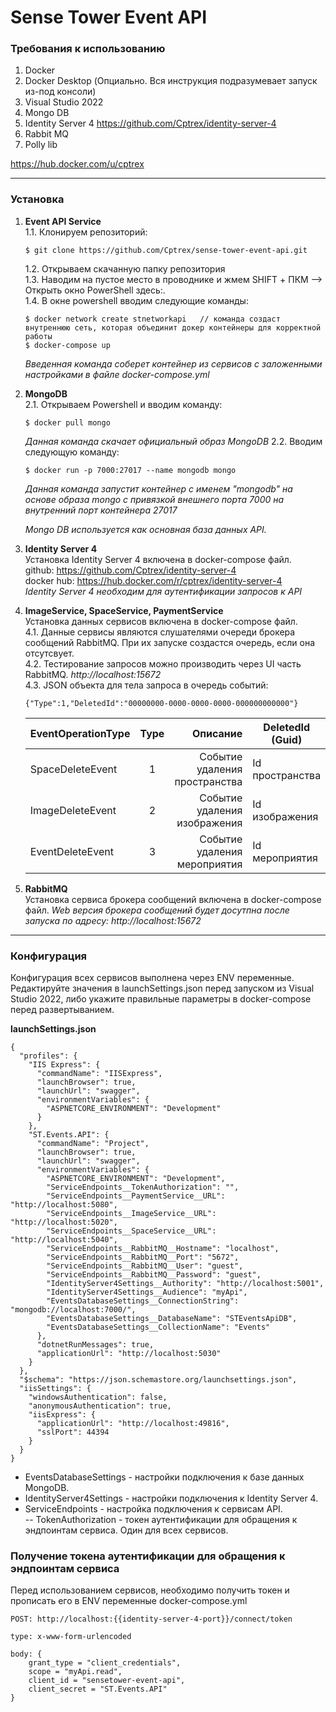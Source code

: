 # Sense Tower Event API

### Требования к использованию
1. Docker
2. Docker Desktop (Опциально. Вся инструкция подразумевает запуск из-под консоли)
3. Visual Studio 2022
4. Mongo DB
5. Identity Server 4 https://github.com/Cptrex/identity-server-4
6. Rabbit MQ
7. Polly lib


https://hub.docker.com/u/cptrex
_____

### Установка
1. **Event API Service** <br>
    1.1. Клонируем репозиторий:
    ```
    $ git clone https://github.com/Cptrex/sense-tower-event-api.git
    ```
    1.2. Открываем скачанную папку репозитория </br>
    1.3. Наводим на пустое место в проводнике и жмем SHIFT + ПКМ --> Открыть окно PowerShell здесь:. </br>
    1.4. В окне powershell вводим следующие команды:
    ```
    $ docker network create stnetworkapi   // команда создаст внутреннюю сеть, которая объединит докер контейнеры для корректной работы
    $ docker-compose up
    ```
    *Введенная команда соберет контейнер из сервисов с заложенными настройками в файле docker-compose.yml*

2. **MongoDB** <br>
    2.1. Открываем Powershell и вводим команду:
    ```
    $ docker pull mongo
    ```
    *Данная команда скачает официальный образ MongoDB*
    2.2. Вводим следующую команду:
    ```
    $ docker run -p 7000:27017 --name mongodb mongo
    ```
    *Данная команда запустит контейнер с именем "mongodb" на основе образа mongo с привязкой внешнего порта 7000 на внутренний порт контейнера 27017*
    
    *Mongo DB используется как основная база данных API.*

3. **Identity Server 4** </br>
  Установка Identity Server 4 включена в docker-compose файл. </br>
    github: https://github.com/Cptrex/identity-server-4 </br>
    docker hub: https://hub.docker.com/r/cptrex/identity-server-4 </br>
    *Identity Server 4 необходим для аутентификации запросов к API*

4. **ImageService, SpaceService, PaymentService** </br>
    Установка данных сервисов включена в docker-compose файл. </br>
    4.1. Данные сервисы являются слушателями очереди брокера сообщений RabbitMQ. При их запуске создастся очередь, если она отсутсвует. </br>
    4.2. Тестирование запросов можно производить через UI часть RabbitMQ. *http://localhost:15672* </br>
    4.3. JSON объекта для тела запроса в очередь событий:
    ```
    {"Type":1,"DeletedId":"00000000-0000-0000-0000-000000000000"}
    ```
    EventOperationType |          Type |                    Описание   | DeletedId (Guid)   |
    :------------------|:-------------:|------------------------------:|--------------------
    |SpaceDeleteEvent  | 1             | Событие удаления пространства | Id пространства
    |ImageDeleteEvent  | 2             | Событие удаления изображения  | Id изображения
    |EventDeleteEvent  | 3             | Событие удаления мероприятия  | Id мероприятия
5. **RabbitMQ** </br>
    Установка сервиса брокера сообщений включена в docker-compose файл.
    *Web версия брокера сообщений будет досутпна после запуска по адресу: http://localhost:15672*
_____

### Конфигурация
Конфигурация всех сервисов выполнена через ENV переменные. Редактируйте значения в launchSettings.json перед запуском из Visual Studio 2022, либо укажите правильные параметры в docker-compose перед развертыванием.

**launchSettings.json**
```
{
  "profiles": {
    "IIS Express": {
      "commandName": "IISExpress",
      "launchBrowser": true,
      "launchUrl": "swagger",
      "environmentVariables": {
        "ASPNETCORE_ENVIRONMENT": "Development"
      }
    },
    "ST.Events.API": {
      "commandName": "Project",
      "launchBrowser": true,
      "launchUrl": "swagger",
      "environmentVariables": {
        "ASPNETCORE_ENVIRONMENT": "Development",
        "ServiceEndpoints__TokenAuthorization": "",
        "ServiceEndpoints__PaymentService__URL": "http://localhost:5080",
        "ServiceEndpoints__ImageService__URL": "http://localhost:5020",
        "ServiceEndpoints__SpaceService__URL": "http://localhost:5040",
        "ServiceEndpoints__RabbitMQ__Hostname": "localhost",
        "ServiceEndpoints__RabbitMQ__Port": "5672",
        "ServiceEndpoints__RabbitMQ__User": "guest",
        "ServiceEndpoints__RabbitMQ__Password": "guest",
        "IdentityServer4Settings__Authority": "http://localhost:5001",
        "IdentityServer4Settings__Audience": "myApi",
        "EventsDatabaseSettings__ConnectionString": "mongodb://localhost:7000/",
        "EventsDatabaseSettings__DatabaseName": "STEventsApiDB",
        "EventsDatabaseSettings__CollectionName": "Events"
      },
      "dotnetRunMessages": true,
      "applicationUrl": "http://localhost:5030"
    }
  },
  "$schema": "https://json.schemastore.org/launchsettings.json",
  "iisSettings": {
    "windowsAuthentication": false,
    "anonymousAuthentication": true,
    "iisExpress": {
      "applicationUrl": "http://localhost:49816",
      "sslPort": 44394
    }
  }
}
```
- EventsDatabaseSettings - настройки подключения к базе данных MongoDB.
- IdentityServer4Settings - настройки подключения к Identity Server 4.
- ServiceEndpoints - настройка подключения к сервисам API. <br>
-- TokenAuthorization - токен аутентификации для обращения к эндпоинтам сервиса. Один для всех сервисов.

### Получение токена аутентификации для обращения к эндпоинтам сервиса

Перед использованием сервисов, необходимо получить токен и прописать его в ENV переменные docker-compose.yml
```
POST: http://localhost:{{identity-server-4-port}}/connect/token

type: x-www-form-urlencoded

body: {
    grant_type = "client_credentials",
    scope = "myApi.read",
    client_id = "sensetower-event-api",
    client_secret = "ST.Events.API"
}
```
